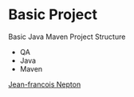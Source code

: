 # Basic Project

 Basic Java Maven Project Structure

 * QA
 * Java
 * Maven

 [Jean-francois Nepton](http://sqasolution.com)
